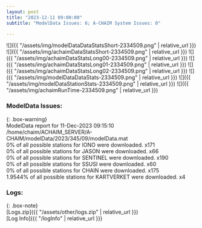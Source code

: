 ```yaml
---
layout: post
title: "2023-12-11 09:00:00"
subtitle: "ModelData Issues: 6; A-CHAIM System Issues: 0"

---
```


![]({{ "/assets/img/modelDataDataStatsShort-2334509.png" | relative_url }})
![]({{ "/assets/img/achaimDataStatsShort-2334509.png" | relative_url }})
![]({{ "/assets/img/achaimDataStatsLong00-2334509.png" | relative_url }})
![]({{ "/assets/img/achaimDataStatsLong01-2334509.png" | relative_url }})
![]({{ "/assets/img/achaimDataStatsLong02-2334509.png" | relative_url }})
![]({{ "/assets/img/modelDataDataStats-2334509.png" | relative_url }})
![]({{ "/assets/img/modelDataStationStats-2334509.png" | relative_url }})
![]({{ "/assets/img/achaimRunTime-2334509.png" | relative_url }})


### ModelData Issues:  
  
{: .box-warning}  
 ModelData report for 11-Dec-2023 09:15:10   
 /home/chaim/ACHAIM_SERVER/A-CHAIM/modelData/2023/345/09/modelData.mat   
 0% of all possible stations for IONO were downloaded. x171   
 0% of all possible stations for JASON were downloaded. x66   
 0% of all possible stations for SENTINEL were downloaded. x190   
 0% of all possible stations for SSUSI were downloaded. x60   
 0% of all possible stations for CHAIN were downloaded. x175   
 1.9544% of all possible stations for KARTVERKET were downloaded. x4   
  


### Logs:  
  
{: .box-note}  
[Logs.zip]({{ "/assets/other/logs.zip" | relative_url }})  
[Log Info]({{ "/logInfo" | relative_url }})  
